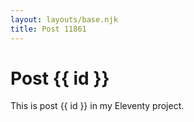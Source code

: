 ```yaml
---
layout: layouts/base.njk
title: Post 11861
---
```


# Post {{ id }}

This is post {{ id }} in my Eleventy project.
